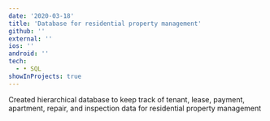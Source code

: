 ```yaml
---
date: '2020-03-18'
title: 'Database for residential property management'
github: ''
external: ''
ios: ''
android: ''
tech:
  - • SQL
showInProjects: true
---
```


Created hierarchical database to keep track of tenant, lease, payment, apartment, repair, and inspection data for residential property management
